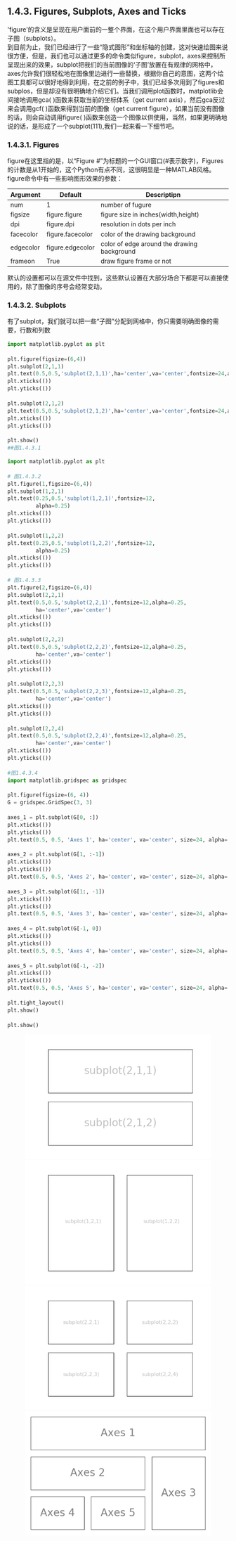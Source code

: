 ## 1.4.3. Figures, Subplots, Axes and Ticks
'figure'的含义是呈现在用户面前的一整个界面，在这个用户界面里面也可以存在子图（subplots）。  
到目前为止，我们已经进行了一些“隐式图形”和坐标轴的创建，这对快速绘图来说很方便，但是，我们也可以通过更多的命令类似figure，subplot，axes来控制所呈现出来的效果，subplot把我们的当前图像的‘子图’放置在有规律的网格中，axes允许我们很轻松地在图像里边进行一些替换，根据你自己的意图，这两个绘图工具都可以很好地得到利用，在之前的例子中，我们已经多次用到了figures和subplos，但是却没有很明确地介绍它们。当我们调用plot函数时，matplotlib会间接地调用gca( )函数来获取当前的坐标体系（get current axis），然后gca反过来会调用gcf( )函数来得到当前的图像（get current figure），如果当前没有图像的话，则会自动调用figure( )函数来创造一个图像以供使用，当然，如果更明确地说的话，是形成了一个subplot(111),我们一起来看一下细节吧。

### 1.4.3.1. Figures
figure在这里指的是，以“Figure #”为标题的一个GUI窗口(#表示数字)，Figures 的计数是从1开始的，这个Python有点不同，这很明显是一种MATLAB风格。figure命令中有一些影响图形效果的参数：   

|Argument|Default|Descriptipn|
|------|------|------|
|num|1|number of fugure|
|figsize|figure.figure|figure size in inches(width,height)|
|dpi|figure.dpi|resolution in dots per inch|
|facecolor|figure.facecolor|color of the drawing background|
|edgecolor|figure.edgecolor|color of edge around the drawing background|
|frameon|True|draw figure frame or not|

默认的设置都可以在源文件中找到，这些默认设置在大部分场合下都是可以直接使用的，除了图像的序号会经常变动。   

### 1.4.3.2. Subplots
有了subplot，我们就可以把一些“子图”分配到网格中，你只需要明确图像的需要，行数和列数   

```python
import matplotlib.pyplot as plt

plt.figure(figsize=(6,4))
plt.subplot(2,1,1)
plt.text(0.5,0.5,'subplot(2,1,1)',ha='center',va='center',fontsize=24,alpha=0.25)
plt.xticks(())
plt.yticks(())

plt.subplot(2,1,2)
plt.text(0.5,0.5,'subplot(2,1,2)',ha='center',va='center',fontsize=24,alpha=0.25)
plt.xticks(())
plt.yticks(())

plt.show()
##图1.4.3.1
```

```python
import matplotlib.pyplot as plt

# 图1.4.3.2
plt.figure(1,figsize=(6,4))
plt.subplot(1,2,1)
plt.text(0.25,0.5,'subplot(1,2,1)',fontsize=12,
         alpha=0.25)
plt.xticks(())
plt.yticks(())

plt.subplot(1,2,2)
plt.text(0.25,0.5,'subplot(1,2,2)',fontsize=12,
         alpha=0.25)
plt.xticks(())
plt.yticks(())

# 图1.4.3.3
plt.figure(2,figsize=(6,4))
plt.subplot(2,2,1)
plt.text(0.5,0.5,'subplot(2,2,1)',fontsize=12,alpha=0.25,
         ha='center',va='center')
plt.xticks(())
plt.yticks(())

plt.subplot(2,2,2)
plt.text(0.5,0.5,'subplot(2,2,2)',fontsize=12,alpha=0.25,
         ha='center',va='center')
plt.xticks(())
plt.yticks(())

plt.subplot(2,2,3)
plt.text(0.5,0.5,'subplot(2,2,3)',fontsize=12,alpha=0.25,
         ha='center',va='center')
plt.xticks(())
plt.yticks(())

plt.subplot(2,2,4)
plt.text(0.5,0.5,'subplot(2,2,4)',fontsize=12,alpha=0.25,
         ha='center',va='center')
plt.xticks(())
plt.yticks(())

#图1.4.3.4
import matplotlib.gridspec as gridspec

plt.figure(figsize=(6, 4))
G = gridspec.GridSpec(3, 3)

axes_1 = plt.subplot(G[0, :])
plt.xticks(())
plt.yticks(())
plt.text(0.5, 0.5, 'Axes 1', ha='center', va='center', size=24, alpha=.5)

axes_2 = plt.subplot(G[1, :-1])
plt.xticks(())
plt.yticks(())
plt.text(0.5, 0.5, 'Axes 2', ha='center', va='center', size=24, alpha=.5)

axes_3 = plt.subplot(G[1:, -1])
plt.xticks(())
plt.yticks(())
plt.text(0.5, 0.5, 'Axes 3', ha='center', va='center', size=24, alpha=.5)

axes_4 = plt.subplot(G[-1, 0])
plt.xticks(())
plt.yticks(())
plt.text(0.5, 0.5, 'Axes 4', ha='center', va='center', size=24, alpha=.5)

axes_5 = plt.subplot(G[-1, -2])
plt.xticks(())
plt.yticks(())
plt.text(0.5, 0.5, 'Axes 5', ha='center', va='center', size=24, alpha=.5)

plt.tight_layout()
plt.show()

plt.show()
```



<center>
<figure class='forth'>
    <img title='图1.4.3.1' src=https://github.com/laiangpuao/matplotlib/blob/master/image/1.4.3.1.png/>
    <img title='图1.4.3.2' src=https://github.com/laiangpuao/matplotlib/blob/master/image/1.4.3.2.png/>
    <img title='图1.4.3.3' src=https://github.com/laiangpuao/matplotlib/blob/master/image/1.4.3.3.png/>
    <img title='图1.4.3.4' src=https://github.com/laiangpuao/matplotlib/blob/master/image/1.4.3.4.png/>
</figure>
</center>

